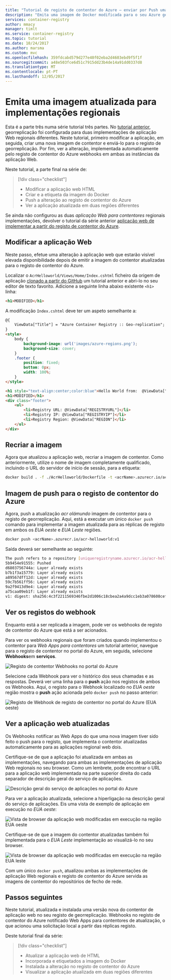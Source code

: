 ```yaml
---
title: "Tutorial de registo de contentor do Azure – enviar por Push uma imagem atualizada para implementações regionais"
description: "Emita uma imagem de Docker modificada para o seu Azure georreplicação contém registo e ver as alterações implementadas automaticamente em aplicações web em execução em várias regiões. Parte três de uma série de três partes."
services: container-registry
author: mmacy
manager: timlt
ms.service: container-registry
ms.topic: tutorial
ms.date: 10/24/2017
ms.author: marsma
ms.custom: mvc
ms.openlocfilehash: 359fdcabd579d277e40f02eba2d4603ebd9f5f1f
ms.sourcegitcommit: a48e503fce6d51c7915dd23b4de14a91dd0337d8
ms.translationtype: MT
ms.contentlocale: pt-PT
ms.lasthandoff: 12/05/2017
---
```

# <a name="push-an-updated-image-to-regional-deployments"></a>Emita uma imagem atualizada para implementações regionais

Esta é a parte três numa série tutorial três partes. No [tutorial anterior](container-registry-tutorial-deploy-app.md), georreplicação foi configurada para duas implementações de aplicação Web regionais diferentes. Neste tutorial, primeiro modificar a aplicação, em seguida, criar uma nova imagem de contentor e enviá-lo para o registo de georreplicação. Por fim, ver a alteração, implementada automaticamente pelo registo de contentor do Azure webhooks em ambas as instâncias da aplicação Web.

Neste tutorial, a parte final na série de:

> [!div class="checklist"]
> * Modificar a aplicação web HTML
> * Criar e a etiqueta da imagem do Docker
> * Push a alteração ao registo de contentor do Azure
> * Ver a aplicação atualizada em duas regiões diferentes

Se ainda não configurou as duas *aplicação Web para contentores* regionais implementações, devolver o tutorial da série anterior [aplicação web de implementar a partir do registo de contentor do Azure](container-registry-tutorial-deploy-app.md).

## <a name="modify-the-web-application"></a>Modificar a aplicação Web

Neste passo, efetue uma alteração à aplicação web que estarão visível elevada disponibilidade depois de emitir a imagem do contentor atualizadas para o registo de contentor do Azure.

Localizar o `AcrHelloworld/Views/Home/Index.cshtml` ficheiro da origem de aplicação [clonado a partir do GitHub](container-registry-tutorial-prepare-registry.md#get-application-code) um tutorial anterior e abri-lo no seu editor de texto favorito. Adicione a seguinte linha abaixo existente `<h1>` linha:

```html
<h1>MODIFIED</h1>
```

A modificação `Index.cshtml` deve ter um aspeto semelhante a:

```html
@{
    ViewData["Title"] = "Azure Container Registry :: Geo-replication";
}
<style>
    body {
        background-image: url('images/azure-regions.png');
        background-size: cover;
    }
    .footer {
        position: fixed;
        bottom: 0px;
        width: 100%;
    }
</style>

<h1 style="text-align:center;color:blue">Hello World from:  @ViewData["REGION"]</h1>
<h1>MODIFIED</h1>
<div class="footer">
    <ul>
        <li>Registry URL: @ViewData["REGISTRYURL"]</li>
        <li>Registry IP: @ViewData["REGISTRYIP"]</li>
        <li>Registry Region: @ViewData["REGION"]</li>
    </ul>
</div>
```

## <a name="rebuild-the-image"></a>Recriar a imagem

Agora que atualizou a aplicação web, recriar a imagem de contentor. Como anteriormente, utilize o nome de imagem completamente qualificado, incluindo o URL do servidor de início de sessão, para a etiqueta:

```bash
docker build . -f ./AcrHelloworld/Dockerfile -t <acrName>.azurecr.io/acr-helloworld:v1
```

## <a name="push-image-to-azure-container-registry"></a>Imagem de push para o registo de contentor do Azure

Agora, push a atualização *acr olámundo* imagem de contentor para o registo de georreplicação. Aqui, está a executar um único `docker push` comando para implementar a imagem atualizada para as réplicas de registo em ambos os *EUA oeste* e *EUA Leste* regiões.

```bash
docker push <acrName>.azurecr.io/acr-helloworld:v1
```

Saída deverá ser semelhante ao seguinte:

```bash
The push refers to a repository [uniqueregistryname.azurecr.io/acr-helloworld]
5b9454e91555: Pushed
d6803756744a: Layer already exists
b7b1f3a15779: Layer already exists
a89567dff12d: Layer already exists
59c7b561ff56: Layer already exists
9a2f9413d9e4: Layer already exists
a75caa09eb1f: Layer already exists
v1: digest: sha256:4c3f2211569346fbe2d1006c18cbea2a4a9dcc1eb3a078608cef70d3a186ec7a size: 1792
```

## <a name="view-the-webhook-logs"></a>Ver os registos do webhook

Enquanto está a ser replicada a imagem, pode ver os webhooks de registo de contentor do Azure que está a ser acionados.

Para ver os webhooks regionais que foram criados quando implementou o contentor para *Web Apps para contentores* um tutorial anterior, navegue para o registo de contentor no portal do Azure, em seguida, selecione **Webhooks**em **serviços**.

![Registo de contentor Webhooks no portal do Azure][tutorial-portal-01]

Selecione cada Webhook para ver o histórico dos seus chamadas e as respostas. Deverá ver uma linha para o **push** ação nos registos de ambos os Webhooks. Aqui, o registo para o Webhook localizado no *EUA oeste* região mostra o **push** ação acionada pelo `docker push` no passo anterior:

![Registo de Webhook de registo de contentor no portal do Azure (EUA oeste)][tutorial-portal-02]

## <a name="view-the-updated-web-app"></a>Ver a aplicação web atualizadas

Os Webhooks notificar as Web Apps do que uma nova imagem tiver sido feito o push para o registo, que implementa o contentor atualizadas automaticamente para as aplicações regional web dois.

Certifique-se de que a aplicação foi atualizada em ambas as implementações, navegando para ambas as implementações de aplicação Web regionais no seu browser. Como um lembrete, pode encontrar o URL para a aplicação web implementada na parte superior direita do cada separador de descrição geral do serviço de aplicações.

![Descrição geral do serviço de aplicações no portal do Azure][tutorial-portal-03]

Para ver a aplicação atualizada, selecione a hiperligação na descrição geral do serviço de aplicações. Eis uma vista de exemplo de aplicação em execução no *EUA oeste*:

![Vista de browser da aplicação web modificadas em execução na região EUA oeste][deployed-app-westus-modified]

Certifique-se de que a imagem do contentor atualizadas também foi implementada para o *EUA Leste* implementação ao visualizá-lo no seu browser.

![Vista de browser da aplicação web modificadas em execução na região EUA leste][deployed-app-eastus-modified]

Com um único `docker push`, atualizou ambas as implementações de aplicação Web regionais e registo de contentor do Azure servida as imagens de contentor do repositórios de fecho de rede.

## <a name="next-steps"></a>Passos seguintes

Neste tutorial, atualizada e instalada uma versão nova do contentor de aplicação web no seu registo de georreplicação. Webhooks no registo de contentor do Azure notificado Web Apps para contentores de atualização, o que acionou uma solicitação local a partir das réplicas registo.

Deste tutorial final da série:

> [!div class="checklist"]
> * Atualizar a aplicação web de HTML
> * Incorporada e etiquetados a imagem do Docker
> * Instalada a alteração no registo de contentor do Azure
> * Visualizar a aplicação atualizada em duas regiões diferentes

<!-- IMAGES -->
[deployed-app-eastus-modified]: ./media/container-registry-tutorial-deploy-update/deployed-app-eastus-modified.png
[deployed-app-westus-modified]: ./media/container-registry-tutorial-deploy-update/deployed-app-westus-modified.png
[local-container-01]: ./media/container-registry-tutorial-deploy-update/local-container-01.png
[tutorial-portal-01]: ./media/container-registry-tutorial-deploy-update/tutorial-portal-01.png
[tutorial-portal-02]: ./media/container-registry-tutorial-deploy-update/tutorial-portal-02.png
[tutorial-portal-03]: ./media/container-registry-tutorial-deploy-update/tutorial-portal-03.png